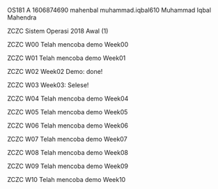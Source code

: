 OS181 A 1606874690 mahenbal muhammad.iqbal610 Muhammad Iqbal Mahendra

ZCZC Sistem Operasi 2018 Awal (1)

ZCZC W00 Telah mencoba demo Week00

ZCZC W01 Telah mencoba demo Week01

ZCZC W02 Week02 Demo: done!

ZCZC W03 Week03: Selese!

ZCZC W04 Telah mencoba demo Week04

ZCZC W05 Telah mencoba demo Week05 

ZCZC W06 Telah mencoba demo Week06

ZCZC W07 Telah mencoba demo Week07

ZCZC W08 Telah mencoba demo Week08

ZCZC W09 Telah mencoba demo Week09

ZCZC W10 Telah mencoba demo Week10
